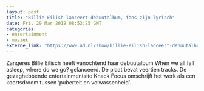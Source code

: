 ```yaml
---
layout: post
title: "Billie Eilish lanceert debuutalbum, fans zijn lyrisch"
date: Fri, 29 Mar 2019 08:53:25 GMT
categories: 
- entertainment 
- muziek 
externe_link: "https://www.ad.nl/show/billie-eilish-lanceert-debuutalbum-fans-zijn-lyrisch~a1fcf66f/"
---
```


Zangeres Billie Eilisch heeft vanochtend haar debuutalbum When we all fall asleep, where do we go? gelanceerd. De plaat bevat veertien tracks. De gezaghebbende entertainmentsite Knack Focus omschrijft het werk als een koortsdroom tussen ‘puberteit en volwassenheid’.
